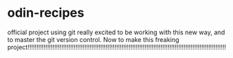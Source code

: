 # odin-recipes
official project using git
really excited to be working with this new way, and to master the git version control. 
Now to make this freaking project!!!!!!!!!!!!!!!!!!!!!!!!!!!!!!!!!!!!!!!!!!!!!!!!!!!!!!!!!!!!!!!!!!!!!!!!!!!!!!!!!!!!!!!!!!!!!!!!!!!!!!!!!!!!!!!!
